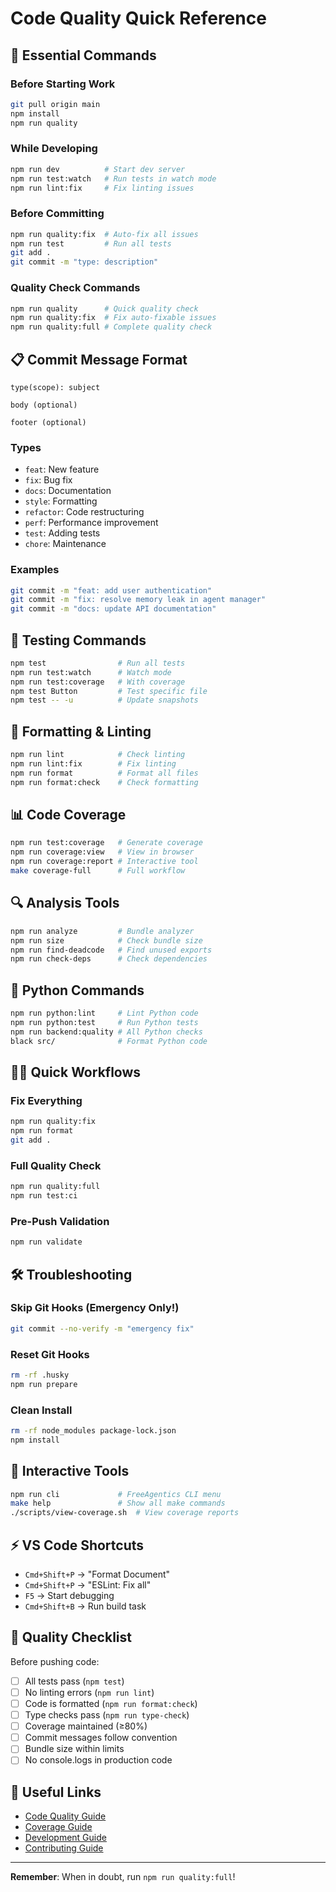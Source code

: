 # Code Quality Quick Reference

## 🚀 Essential Commands

### Before Starting Work

```bash
git pull origin main
npm install
npm run quality
```

### While Developing

```bash
npm run dev          # Start dev server
npm run test:watch   # Run tests in watch mode
npm run lint:fix     # Fix linting issues
```

### Before Committing

```bash
npm run quality:fix  # Auto-fix all issues
npm run test         # Run all tests
git add .
git commit -m "type: description"
```

### Quality Check Commands

```bash
npm run quality      # Quick quality check
npm run quality:fix  # Fix auto-fixable issues
npm run quality:full # Complete quality check
```

## 📋 Commit Message Format

```
type(scope): subject

body (optional)

footer (optional)
```

### Types

- `feat`: New feature
- `fix`: Bug fix
- `docs`: Documentation
- `style`: Formatting
- `refactor`: Code restructuring
- `perf`: Performance improvement
- `test`: Adding tests
- `chore`: Maintenance

### Examples

```bash
git commit -m "feat: add user authentication"
git commit -m "fix: resolve memory leak in agent manager"
git commit -m "docs: update API documentation"
```

## 🧪 Testing Commands

```bash
npm test                # Run all tests
npm run test:watch      # Watch mode
npm run test:coverage   # With coverage
npm test Button         # Test specific file
npm test -- -u          # Update snapshots
```

## 🎨 Formatting & Linting

```bash
npm run lint            # Check linting
npm run lint:fix        # Fix linting
npm run format          # Format all files
npm run format:check    # Check formatting
```

## 📊 Code Coverage

```bash
npm run test:coverage   # Generate coverage
npm run coverage:view   # View in browser
npm run coverage:report # Interactive tool
make coverage-full      # Full workflow
```

## 🔍 Analysis Tools

```bash
npm run analyze         # Bundle analyzer
npm run size            # Check bundle size
npm run find-deadcode   # Find unused exports
npm run check-deps      # Check dependencies
```

## 🐍 Python Commands

```bash
npm run python:lint     # Lint Python code
npm run python:test     # Run Python tests
npm run backend:quality # All Python checks
black src/              # Format Python code
```

## 🏃‍♂️ Quick Workflows

### Fix Everything

```bash
npm run quality:fix
npm run format
git add .
```

### Full Quality Check

```bash
npm run quality:full
npm run test:ci
```

### Pre-Push Validation

```bash
npm run validate
```

## 🛠️ Troubleshooting

### Skip Git Hooks (Emergency Only!)

```bash
git commit --no-verify -m "emergency fix"
```

### Reset Git Hooks

```bash
rm -rf .husky
npm run prepare
```

### Clean Install

```bash
rm -rf node_modules package-lock.json
npm install
```

## 📱 Interactive Tools

```bash
npm run cli             # FreeAgentics CLI menu
make help               # Show all make commands
./scripts/view-coverage.sh  # View coverage reports
```

## ⚡ VS Code Shortcuts

- `Cmd+Shift+P` → "Format Document"
- `Cmd+Shift+P` → "ESLint: Fix all"
- `F5` → Start debugging
- `Cmd+Shift+B` → Run build task

## 🎯 Quality Checklist

Before pushing code:

- [ ] All tests pass (`npm test`)
- [ ] No linting errors (`npm run lint`)
- [ ] Code is formatted (`npm run format:check`)
- [ ] Type checks pass (`npm run type-check`)
- [ ] Coverage maintained (≥80%)
- [ ] Commit messages follow convention
- [ ] Bundle size within limits
- [ ] No console.logs in production code

## 🔗 Useful Links

- [Code Quality Guide](./code-quality.md)
- [Coverage Guide](./coverage.md)
- [Development Guide](../DEVELOPMENT.md)
- [Contributing Guide](../CONTRIBUTING.md)

---

**Remember**: When in doubt, run `npm run quality:full`!
